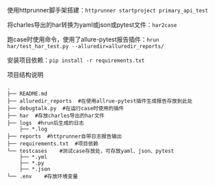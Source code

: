 使用httprunner脚手架搭建：```httprunner startproject primary_api_test```

将charles导出的har转换为yaml或json或pytest文件：```har2case```    

跑case时使用命令，使用了allure-pytest报告插件：```hrun har/test_har_test.py --alluredir=alluredir_reports/```

安装项目依赖：```pip install -r requirements.txt```

项目结构说明
```
.
├── README.md
├── alluredir_reports  #在使用allrue-pytest插件生成报告存放到此处
├── debugtalk.py  #在运行case时使用的插件
├── har  #存放charles导出的har文件
├── logs  #hrun后生成的日志
    ├── *.log
├── reports  #httprunner自带日志报告输出
├── requirements.txt  #项目依赖
└── testcases    #测试case存放处，可存放yaml、json、pytest
    ├── *.yml
    ├── *.py
    ├── *.json
└── .env    #存放环境变量
```